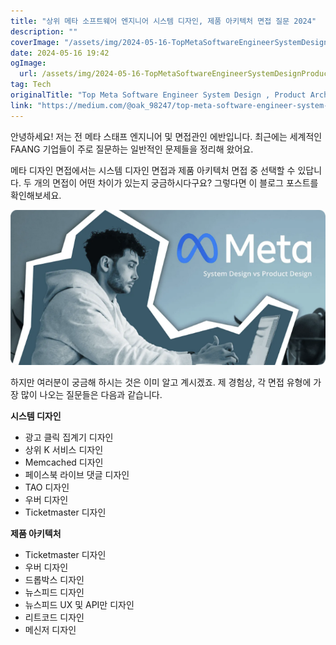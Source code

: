 ```yaml
---
title: "상위 메타 소프트웨어 엔지니어 시스템 디자인, 제품 아키텍처 면접 질문 2024"
description: ""
coverImage: "/assets/img/2024-05-16-TopMetaSoftwareEngineerSystemDesignProductArchitectureInterviewQuestions2024_0.png"
date: 2024-05-16 19:42
ogImage: 
  url: /assets/img/2024-05-16-TopMetaSoftwareEngineerSystemDesignProductArchitectureInterviewQuestions2024_0.png
tag: Tech
originalTitle: "Top Meta Software Engineer System Design , Product Architecture Interview Questions 2024"
link: "https://medium.com/@oak_98247/top-meta-software-engineer-system-design-product-architecture-interview-questions-cd0bb56777c0"
---
```



안녕하세요! 저는 전 메타 스태프 엔지니어 및 면접관인 에반입니다. 최근에는 세계적인 FAANG 기업들이 주로 질문하는 일반적인 문제들을 정리해 왔어요.

메타 디자인 면접에서는 시스템 디자인 면접과 제품 아키텍처 면접 중 선택할 수 있답니다. 두 개의 면접이 어떤 차이가 있는지 궁금하시다구요? 그렇다면 이 블로그 포스트를 확인해보세요.

![이미지](/assets/img/2024-05-16-TopMetaSoftwareEngineerSystemDesignProductArchitectureInterviewQuestions2024_0.png)

하지만 여러분이 궁금해 하시는 것은 이미 알고 계시겠죠. 제 경험상, 각 면접 유형에 가장 많이 나오는 질문들은 다음과 같습니다.

<div class="content-ad"></div>

**시스템 디자인**

- 광고 클릭 집계기 디자인
- 상위 K 서비스 디자인
- Memcached 디자인
- 페이스북 라이브 댓글 디자인
- TAO 디자인
- 우버 디자인
- Ticketmaster 디자인

**제품 아키텍처**

- Ticketmaster 디자인
- 우버 디자인
- 드롭박스 디자인
- 뉴스피드 디자인
- 뉴스피드 UX 및 API만 디자인
- 리트코드 디자인
- 메신저 디자인